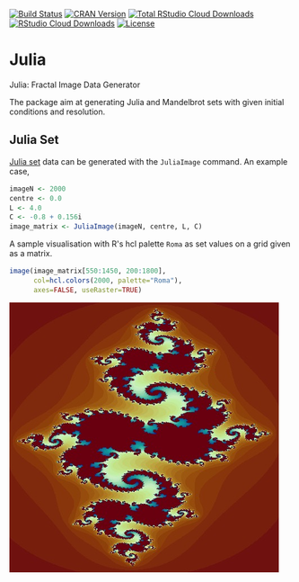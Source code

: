 [![Build Status](https://travis-ci.org/msuzen/Julia.svg?branch=master)](https://travis-ci.org/msuzen/Julia)
[![CRAN Version](http://www.r-pkg.org/badges/version/Julia)](https://cran.r-project.org/package=Julia)
[![Total RStudio Cloud Downloads](http://cranlogs.r-pkg.org/badges/grand-total/Julia?color=brightgreen)](https://cran.r-project.org/package=Julia)
[![RStudio Cloud Downloads](http://cranlogs.r-pkg.org/badges/Julia?color=brightgreen)](https://cran.r-project.org/package=Julia)
[![License](http://img.shields.io/badge/license-GPLv3-brightgreen.svg)](http://www.gnu.org/licenses/gpl-3.0.html)

# Julia
Julia: Fractal Image Data Generator

The package aim at generating Julia and Mandelbrot sets with given initial conditions and resolution. 

## Julia Set

[Julia set](https://en.wikipedia.org/wiki/Julia_set) data can be generated with the `JuliaImage` command. 
An example case, 

```r
imageN <- 2000
centre <- 0.0
L <- 4.0
C <- -0.8 + 0.156i
image_matrix <- JuliaImage(imageN, centre, L, C)
```

A sample visualisation with R's hcl palette `Roma` as set values on 
a grid given as a matrix.

```r
image(image_matrix[550:1450, 200:1800], 
      col=hcl.colors(2000, palette="Roma"), 
      axes=FALSE, useRaster=TRUE)
```

![](man/figures/julia0.jpeg) 

